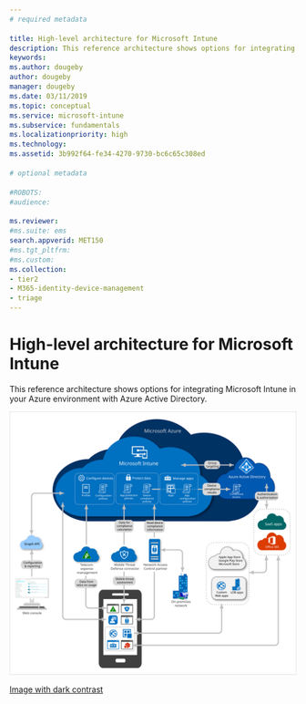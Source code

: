 ```yaml
---
# required metadata

title: High-level architecture for Microsoft Intune
description: This reference architecture shows options for integrating Microsoft Intune in your Azure environment with Azure Active Directory.
keywords:
ms.author: dougeby
author: dougeby
manager: dougeby
ms.date: 03/11/2019
ms.topic: conceptual
ms.service: microsoft-intune
ms.subservice: fundamentals
ms.localizationpriority: high
ms.technology:
ms.assetid: 3b992f64-fe34-4270-9730-bc6c65c308ed

# optional metadata

#ROBOTS:
#audience:

ms.reviewer: 
#ms.suite: ems
search.appverid: MET150
#ms.tgt_pltfrm:
#ms.custom:
ms.collection:
- tier2
- M365-identity-device-management
- triage
---
```

# High-level architecture for Microsoft Intune
This reference architecture shows options for integrating Microsoft Intune in your Azure environment with Azure Active Directory.  

![High-level architectural diagram for Microsoft Intune](./media/high-level-architecture/intunearchitecture_wh.svg)

[Image with dark contrast](./media/intunearchitecture.svg)
